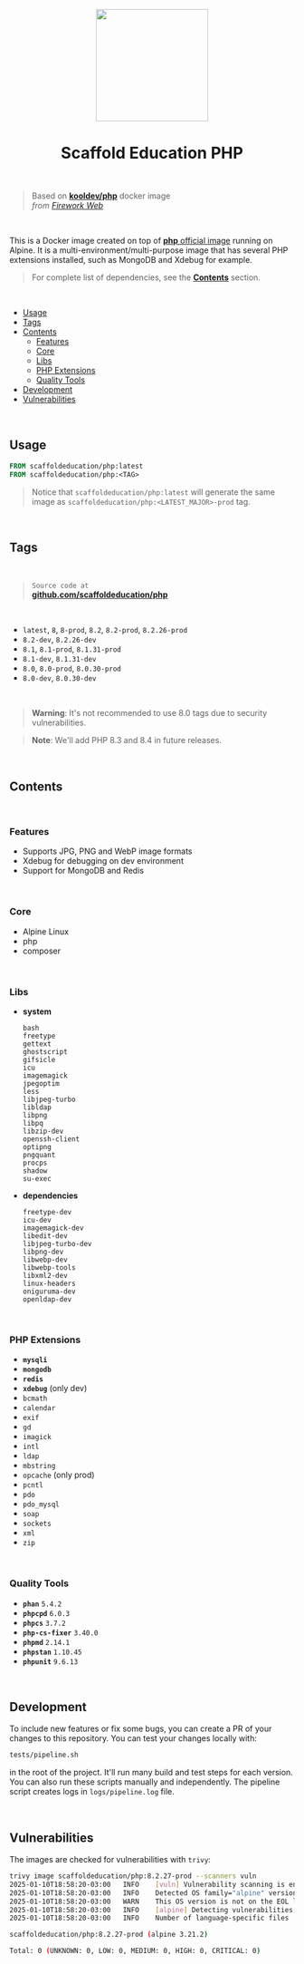 <p align="center">
  <img src="https://github.com/scaffoldeducation/php8/raw/main/.github/docker-php.png" width="198" />
</p>

<h1 align="center">Scaffold Education PHP</h1>

<br>

> Based on [**kooldev/php**](https://github.com/kool-dev/docker-php) docker image  
> _from [Firework Web](https://github.com/fireworkweb)_

<br>

This is a Docker image created on top of [**php** official image](https://hub.docker.com/_/php) running on Alpine. It is a multi-environment/multi-purpose image that has several PHP extensions installed, such as MongoDB and Xdebug for example.
> For complete list of dependencies, see the [**Contents**](#contents) section.

<br>

<!-- TOC -->

- [Usage](#usage)
- [Tags](#tags)
- [Contents](#contents)
  - [Features](#features)
  - [Core](#core)
  - [Libs](#libs)
  - [PHP Extensions](#php-extensions)
  - [Quality Tools](#quality-tools)
- [Development](#development)
- [Vulnerabilities](#vulnerabilities)

<!-- /TOC -->

<br>

## Usage

```Dockerfile
FROM scaffoldeducation/php:latest
FROM scaffoldeducation/php:<TAG>
```

> Notice that `scaffoldeducation/php:latest` will generate the same image as `scaffoldeducation/php:<LATEST_MAJOR>-prod` tag.

<br>

## Tags

<br>

> `Source code at`  
> [**github.com/scaffoldeducation/php**](https://github.com/scaffoldeducation/php)

<br>

- `latest`, `8`, `8-prod`, `8.2`, `8.2-prod`, `8.2.26-prod`
- `8.2-dev`, `8.2.26-dev`
- `8.1`, `8.1-prod`, `8.1.31-prod`
- `8.1-dev`, `8.1.31-dev`
- `8.0`, `8.0-prod`, `8.0.30-prod`
- `8.0-dev`, `8.0.30-dev`

<br>

> **Warning**: It's not recommended to use 8.0 tags due to security vulnerabilities.

> **Note**: We'll add PHP 8.3 and 8.4 in future releases.

<br>

## Contents

<br>

### Features

- Supports JPG, PNG and WebP image formats
- Xdebug for debugging on dev environment
- Support for MongoDB and Redis

<br>

### Core

- Alpine Linux
- php
- composer

<br>

### Libs

- **system**
    ```
    bash
    freetype
    gettext
    ghostscript
    gifsicle
    icu
    imagemagick
    jpegoptim
    less
    libjpeg-turbo
    libldap
    libpng
    libpq
    libzip-dev
    openssh-client
    optipng
    pngquant
    procps
    shadow
    su-exec
    ```

- **dependencies**
    ```
    freetype-dev
    icu-dev
    imagemagick-dev
    libedit-dev
    libjpeg-turbo-dev
    libpng-dev
    libwebp-dev
    libwebp-tools
    libxml2-dev
    linux-headers
    oniguruma-dev
    openldap-dev
    ```

<br>

### PHP Extensions

- **`mysqli`**
- **`mongodb`**
- **`redis`**
- **`xdebug`** (only dev)
- `bcmath`
- `calendar`
- `exif`
- `gd`
- `imagick`
- `intl`
- `ldap`
- `mbstring`
- `opcache` (only prod)
- `pcntl`
- `pdo`
- `pdo_mysql`
- `soap`
- `sockets`
- `xml`
- `zip`

<br>

### Quality Tools

- **`phan`** `5.4.2`
- **`phpcpd`** `6.0.3`
- **`phpcs`** `3.7.2`
- **`php-cs-fixer`** `3.40.0`
- **`phpmd`** `2.14.1`
- **`phpstan`** `1.10.45`
- **`phpunit`** `9.6.13`

<br>

## Development

To include new features or fix some bugs, you can create a PR of your changes to this repository. You can test your changes locally with:

```sh
tests/pipeline.sh
```

in the root of the project. It'll run many build and test steps for each version. You can also run these scripts manually and independently. The pipeline script creates logs in `logs/pipeline.log` file.

<br>

## Vulnerabilities

The images are checked for vulnerabilities with `trivy`:
```sh
trivy image scaffoldeducation/php:8.2.27-prod --scanners vuln
2025-01-10T18:58:20-03:00	INFO	[vuln] Vulnerability scanning is enabled
2025-01-10T18:58:20-03:00	INFO	Detected OS	family="alpine" version="3.21.2"
2025-01-10T18:58:20-03:00	WARN	This OS version is not on the EOL list	family="alpine" version="3.21"
2025-01-10T18:58:20-03:00	INFO	[alpine] Detecting vulnerabilities...	os_version="3.21" repository="3.21" pkg_num=140
2025-01-10T18:58:20-03:00	INFO	Number of language-specific files	num=0

scaffoldeducation/php:8.2.27-prod (alpine 3.21.2)

Total: 0 (UNKNOWN: 0, LOW: 0, MEDIUM: 0, HIGH: 0, CRITICAL: 0)
```

<br>
